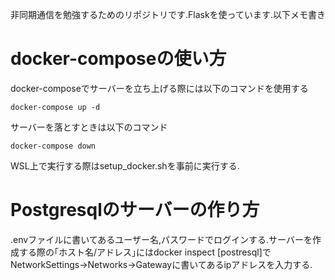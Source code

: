 非同期通信を勉強するためのリポジトリです.Flaskを使っています.以下メモ書き

# docker-composeの使い方

docker-composeでサーバーを立ち上げる際には以下のコマンドを使用する
```
docker-compose up -d
```

サーバーを落とすときは以下のコマンド
```
docker-compose down
```

WSL上で実行する際はsetup_docker.shを事前に実行する.

# Postgresqlのサーバーの作り方

.envファイルに書いてあるユーザー名,パスワードでログインする.サーバーを作成する際の｢ホスト名/アドレス｣にはdocker inspect \[postresql\]でNetworkSettings->Networks->Gatewayに書いてあるipアドレスを入力する.